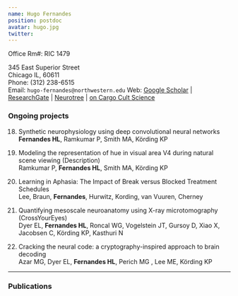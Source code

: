 ```yaml
---
name: Hugo Fernandes
position: postdoc
avatar: hugo.jpg
twitter:
---
```


Office Rm#: RIC 1479

345 East Superior Street<br>
Chicago IL, 60611<br>
Phone: (312) 238-6515<br>
Email: `hugo-fernandes@northwestern.edu`
Web: [Google Scholar](https://scholar.google.com/citations?user=JG7xb2AAAAAJ) | [ResearchGate](https://www.researchgate.net/profile/Hugo_Fernandes5) | [Neurotree](http://neurotree.org/neurotree/tree.php?pid=23445) | [on Cargo Cult Science](http://www.californiachaparral.com/images/CargoCult.pdf)


### Ongoing projects

18. Synthetic neurophysiology using deep convolutional neural networks<br>
**Fernandes HL**, Ramkumar P, Smith MA, Körding KP

17. Modeling the representation of hue in visual area V4 during natural scene viewing (Description)<br>
Ramkumar P, **Fernandes HL**, Smith MA, Körding KP

16. Learning in Aphasia: The Impact of Break versus Blocked Treatment Schedules<br>
Lee, Braun, **Fernandes**, Hurwitz, Kording, van Vuuren, Cherney

15. Quantifying mesoscale neuroanatomy using X-ray microtomography (CrossYourEyes)<br>
Dyer EL, **Fernandes HL**, Roncal WG, Vogelstein JT, Gursoy D, Xiao X, Jacobsen C, Körding KP, Kasthuri N

14. Cracking the neural code: a cryptography-inspired approach to brain decoding<br>
Azar MG, Dyer EL, **Fernandes HL**, Perich MG , Lee ME, Körding KP

<hr>

### Publications
